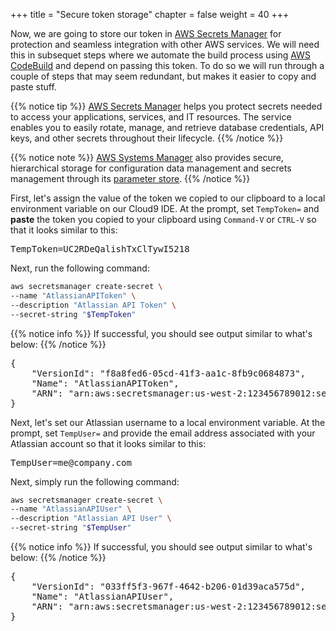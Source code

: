 +++
title = "Secure token storage"
chapter = false
weight = 40
+++

Now, we are going to store our token in [AWS Secrets Manager](https://aws.amazon.com/secrets-manager) for protection and seamless integration with other AWS services. We will need this in subsequet steps where we automate the build process using [AWS CodeBuild](https://aws.amazon.com/codebuild) and depend on passing this token. To do so we will run through a couple of steps that may seem redundant, but makes it easier to copy and paste stuff.

{{% notice tip %}}
[AWS Secrets Manager](https://aws.amazon.com/secrets-manager) helps you protect secrets needed to access your applications, services, and IT resources. The service enables you to easily rotate, manage, and retrieve database credentials, API keys, and other secrets throughout their lifecycle. 
{{% /notice %}}

{{% notice note %}}
[AWS Systems Manager](https://aws.amazon.com/systems-manager) also provides secure, hierarchical storage for configuration data management and secrets management through its [parameter store](https://docs.aws.amazon.com/systems-manager/latest/userguide/systems-manager-paramstore.html).
{{% /notice %}}

First, let's assign the value of the token we copied to our clipboard to a local environment variable on our Cloud9 IDE. At the prompt, set `TempToken=` and **paste** the token you copied to your clipboard using `Command-V` or `CTRL-V` so that it looks similar to this:

<pre>
TempToken=UC2RDeQalishTxClTywI5218
</pre>

Next, run the following command:

```bash
aws secretsmanager create-secret \
--name "AtlassianAPIToken" \
--description "Atlassian API Token" \
--secret-string "$TempToken"
```

{{% notice info %}}
If successful, you should see output similar to what's below:
{{% /notice %}}

<pre>
{
    "VersionId": "f8a8fed6-05cd-41f3-aa1c-8fb9c0684873", 
    "Name": "AtlassianAPIToken", 
    "ARN": "arn:aws:secretsmanager:us-west-2:123456789012:secret:AtlassianAPIToken-mf8rZW"
}
</pre>

Next, let's set our Atlassian username to a local environment variable. At the prompt, set `TempUser=` and provide the email address associated with your Atlassian account so that it looks similar to this:

<pre>
TempUser=me@company.com
</pre>

Next, simply run the following command:

```bash
aws secretsmanager create-secret \
--name "AtlassianAPIUser" \
--description "Atlassian API User" \
--secret-string "$TempUser"
```

{{% notice info %}}
If successful, you should see output similar to what's below:
{{% /notice %}}

<pre>
{
    "VersionId": "033ff5f3-967f-4642-b206-01d39aca575d",
    "Name": "AtlassianAPIUser",
    "ARN": "arn:aws:secretsmanager:us-west-2:123456789012:secret:AtlassianAPIUser-pMXi9h"
}
</pre>